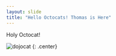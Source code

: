 ```yaml
---
layout: slide
title: "Hello Octocats! Thomas is Here"
---
```


Holy Octocat!

![dojocat](https://octodex.github.com/images/dojocat.jpg)
{: .center}
